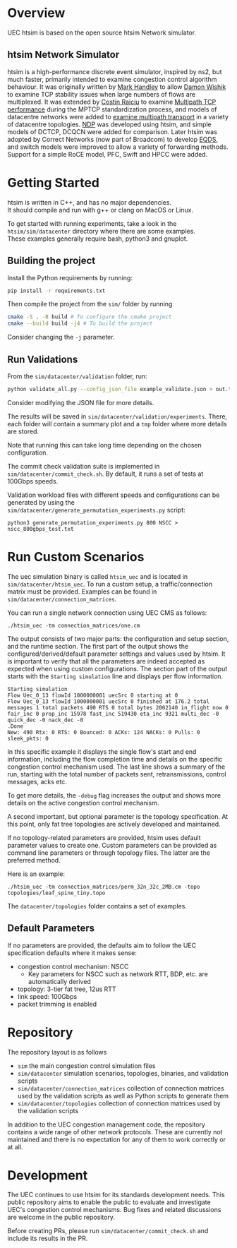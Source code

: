 # Overview

UEC htsim is based on the open source htsim Network simulator.

## htsim Network Simulator

htsim is a high-performance discrete event simulator, inspired by ns2, but much faster, primarily intended to examine congestion control algorithm behaviour.  It was originally written by [Mark Handley](http://www0.cs.ucl.ac.uk/staff/M.Handley/) to allow [Damon Wishik](https://www.cl.cam.ac.uk/~djw1005/) to examine TCP stability issues when large numbers of flows are multiplexed.  It was extended by [Costin Raiciu](http://nets.cs.pub.ro/~costin/) to examine [Multipath TCP performance](http://nets.cs.pub.ro/~costin/files/mptcp-nsdi.pdf) during the MPTCP standardization process, and models of datacentre networks were added to [examine multipath transport](http://nets.cs.pub.ro/~costin/files/mptcp_dc_sigcomm.pdf) in a variety of datacentre topologies.  [NDP](http://nets.cs.pub.ro/~costin/files/ndp.pdf) was developed using htsim, and simple models of DCTCP, DCQCN were added for comparison.  Later htsim was adopted by Correct Networks (now part of Broadcom) to develop [EQDS](http://nets.cs.pub.ro/~costin/files/eqds.pdf), and switch models were improved to allow a variety of forwarding methods.  Support for a simple RoCE model, PFC, Swift and HPCC were added.

# Getting Started

htsim is written in C++, and has no major dependencies.  
It should compile and run with g++ or clang on MacOS or Linux.  

To get started with running experiments, take a look in the `htsim/sim/datacenter` directory where there are some examples.  
These examples generally require bash, python3 and gnuplot.


## Building the project

Install the Python requirements by running:

```bash
pip install -r requirements.txt
```

Then compile the project from the ```sim/``` folder by running

```bash
cmake -S . -B build # To configure the cmake project
cmake --build build -j4 # To build the project
```

Consider changing the ```-j``` parameter.

## Run Validations

From the ```sim/datacenter/validation``` folder, run:

```bash
python validate_all.py --config_json_file example_validate.json > out.txt
```

Consider modifying the JSON file for more details.

The results will be saved in ```sim/datacenter/validation/experiments```. There, each folder will contain a summary plot and a ```tmp``` folder where more details are stored.

Note that running this can take long time depending on the chosen configuration.


The commit check validation suite is implemented in `sim/datacenter/commit_check.sh`.
By default, it runs a set of tests at 100Gbps speeds.

Validation workload files with different speeds and configurations can be generated by using the `sim/datacenter/generate_permutation_experiments.py` script:
```
python3 generate_permutation_experiments.py 800 NSCC > nscc_800gbps_test.txt
```

# Run Custom Scenarios

The uec simulation binary is called `htsim_uec` and is located in ```sim/datacenter/htsim_uec```.
To run a custom setup, a traffic/connection matrix must be provided.
Examples can be found in ```sim/datacenter/connection_matrices```.

You can run a single network connection using UEC CMS as follows:
```
./htsim_uec -tm connection_matrices/one.cm
```

The output consists of two major parts: the configuration and setup section, and the runtime section.
The first part of the output shows the configured/derived/default parameter settings and values used by htsim.
It is important to verify that all the parameters are indeed accepted as expected when using custom configurations.
The section part of the output starts with the `Starting simulation` line and displays per flow information.

```
Starting simulation
Flow Uec_0_13 flowId 1000000001 uecSrc 0 starting at 0
Flow Uec_0_13 flowId 1000000001 uecSrc 0 finished at 176.2 total messages 1 total packets 490 RTS 0 total bytes 2002140 in_flight now 0 fair_inc 0 prop_inc 15978 fast_inc 519430 eta_inc 9321 multi_dec -0 quick_dec -0 nack_dec -0
.Done
New: 490 Rtx: 0 RTS: 0 Bounced: 0 ACKs: 124 NACKs: 0 Pulls: 0 sleek_pkts: 0
```

In this specific example it displays the single flow's start and end information, including the flow completion time and details on the specific congestion control mechanism used.
The last line shows a summary of the run, starting with the total number of packets sent, retransmissions, control messages, acks etc.

To get more details, the `-debug` flag increases the output and shows more details on the active congestion control mechanism.


A second important, but optional parameter is the topology specification. 
At this point, only fat tree topologies are actively developed and maintained.

If no topology-related parameters are provided, htsim uses default parameter values to create one.
Custom parameters can be provided as command line parameters or through topology files. 
The latter are the preferred method.

Here is an example:   
```
./htsim_uec -tm connection_matrices/perm_32n_32c_2MB.cm -topo topologies/leaf_spine_tiny.topo
```

The `datacenter/topologies` folder contains a set of examples.


## Default Parameters

If no parameters are provided, the defaults aim to follow the UEC specification defaults where it makes sense:

- congestion control mechanism: NSCC
  - Key parameters for NSCC such as network RTT, BDP, etc. are automatically derived
- topology: 3-tier fat tree, 12us RTT
- link speed: 100Gbps
- packet trimming is enabled


# Repository

The repository layout is as follows

- `sim` the main congestion control simulation files
- `sim/datacenter` simulation scenarios, topologies, binaries, and validation scripts
- `sim/datacenter/connection_matrices` collection of connection matrices used by the validation scripts as well as Python scripts to generate them
- `sim/datacenter/topologies` collection of connection matrices used by the validation scripts

In addition to the UEC congestion management code, the repository contains a wide range of other network protocols.
These are currently not maintained and there is no expectation for any of them to work correctly or at all.


# Development

The UEC continues to use htsim for its standards development needs. 
This public repository aims to enable the public to evaluate and investigate UEC's congestion control mechanisms.
Bug fixes and related discussions are welcome in the public repository.

Before creating PRs, please run `sim/datacenter/commit_check.sh` and include its results in the PR.
